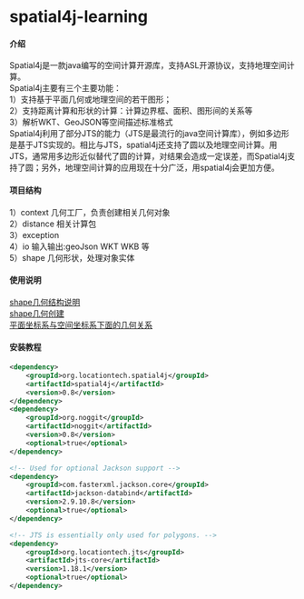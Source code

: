 # spatial4j-learning

#### 介绍
Spatial4j是一款java编写的空间计算开源库，支持ASL开源协议，支持地理空间计算。<br>
Spatial4j主要有三个主要功能：<br>
1）支持基于平面几何或地理空间的若干图形；<br>
2）支持距离计算和形状的计算：计算边界框、面积、图形间的关系等<br>
3）解析WKT、GeoJSON等空间描述标准格式<br>
Spatial4j利用了部分JTS的能力（JTS是最流行的java空间计算库），例如多边形是基于JTS实现的。相比与JTS，spatial4j还支持了圆以及地理空间计算。用JTS，通常用多边形近似替代了圆的计算，对结果会造成一定误差，而Spatial4j支持了圆；另外，地理空间计算的应用现在十分广泛，用spatial4j会更加方便。

#### 项目结构
1）context  几何工厂，负责创建相关几何对象<br>
2）distance 相关计算包 <br>
3）exception  <br>
4）io  输入输出:geoJson WKT WKB 等 <br>
5）shape 几何形状，处理对象实体  <br>
#### 使用说明
[shape几何结构说明](docs/shape/shape.md)<br>
[shape几何创建](docs/shape/shape-create.md)<br>
[平面坐标系与空间坐标系下面的几何关系](docs/shape/shape-relate.md)<br>
#### 安装教程
```xml
<dependency>
    <groupId>org.locationtech.spatial4j</groupId>
    <artifactId>spatial4j</artifactId>
    <version>0.8</version>
</dependency>
<dependency>
    <groupId>org.noggit</groupId>
    <artifactId>noggit</artifactId>
    <version>0.8</version>
    <optional>true</optional>
</dependency>

<!-- Used for optional Jackson support -->
<dependency>
    <groupId>com.fasterxml.jackson.core</groupId>
    <artifactId>jackson-databind</artifactId>
    <version>2.9.10.8</version>
    <optional>true</optional>
</dependency>

<!-- JTS is essentially only used for polygons. -->
<dependency>
    <groupId>org.locationtech.jts</groupId>
    <artifactId>jts-core</artifactId>
    <version>1.18.1</version>
    <optional>true</optional>
</dependency>
```

